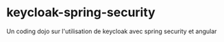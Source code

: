# keycloak-spring-security
Un coding dojo sur l'utilisation de keycloak avec spring security et angular
